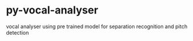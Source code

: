 # py-vocal-analyser
vocal analyser using pre trained model for separation recognition and pitch detection
